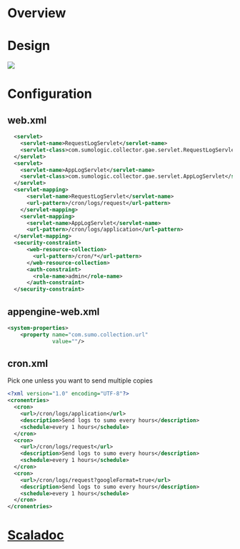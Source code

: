 # Overview

# Design

![](http://sumologic.github.com/sumo-gae-collector/images/design.png)

# Configuration

## web.xml
```xml
  <servlet>
    <servlet-name>RequestLogServlet</servlet-name>
    <servlet-class>com.sumologic.collector.gae.servlet.RequestLogServlet</servlet-class>
  </servlet>
  <servlet>
    <servlet-name>AppLogServlet</servlet-name>
    <servlet-class>com.sumologic.collector.gae.servlet.AppLogServlet</servlet-class>
  </servlet>
  <servlet-mapping>
      <servlet-name>RequestLogServlet</servlet-name>
      <url-pattern>/cron/logs/request</url-pattern>
    </servlet-mapping>
    <servlet-mapping>
      <servlet-name>AppLogServlet</servlet-name>
      <url-pattern>/cron/logs/application</url-pattern>
  </servlet-mapping>
  <security-constraint>
      <web-resource-collection>
        <url-pattern>/cron/*</url-pattern>
      </web-resource-collection>
      <auth-constraint>
        <role-name>admin</role-name>
      </auth-constraint>
  </security-constraint>
```

## appengine-web.xml
```xml
<system-properties>
    <property name="com.sumo.collection.url"
              value=""/>
```

## cron.xml
Pick one unless you want to send multiple copies

```xml
<?xml version="1.0" encoding="UTF-8"?>
<cronentries>
  <cron>
    <url>/cron/logs/application</url>
    <description>Send logs to sumo every hours</description>
    <schedule>every 1 hours</schedule>
  </cron>
  <cron>
    <url>/cron/logs/request</url>
    <description>Send logs to sumo every hours</description>
    <schedule>every 1 hours</schedule>
  </cron>
  <cron>
    <url>/cron/logs/request?googleFormat=true</url>
    <description>Send logs to sumo every hours</description>
    <schedule>every 1 hours</schedule>
  </cron>
</cronentries>
```

# [Scaladoc](http://sumologic.github.com/sumo-gae-collector/docs/scaladoc)

